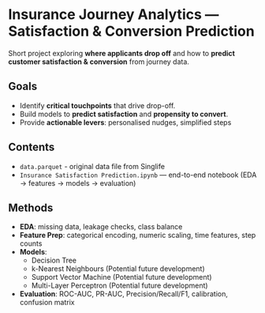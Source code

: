 # Insurance Journey Analytics — Satisfaction & Conversion Prediction

Short project exploring **where applicants drop off** and how to **predict customer satisfaction & conversion** from journey data.

## Goals
- Identify **critical touchpoints** that drive drop-off.
- Build models to **predict satisfaction** and **propensity to convert**.
- Provide **actionable levers**: personalised nudges, simplified steps

## Contents
- `data.parquet` - original data file from Singlife
- `Insurance Satisfaction Prediction.ipynb` — end-to-end notebook (EDA → features → models → evaluation)

## Methods
- **EDA**: missing data, leakage checks, class balance
- **Feature Prep**: categorical encoding, numeric scaling, time features, step counts
- **Models**:
  - Decision Tree
  - k-Nearest Neighbours (Potential future development)
  - Support Vector Machine (Potential future development)
  - Multi-Layer Perceptron (Potential future development)
- **Evaluation**: ROC-AUC, PR-AUC, Precision/Recall/F1, calibration, confusion matrix


